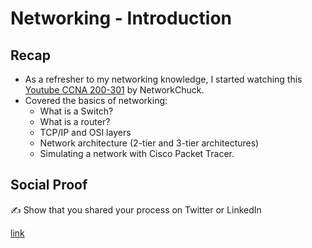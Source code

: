# Networking - Introduction

## Recap
- As a refresher to my networking knowledge, I started watching this [Youtube CCNA 200-301](https://youtube.com/playlist?list=PLIhvC56v63IJVXv0GJcl9vO5Z6znCVb1P&si=qNw4YxeB7luomD2h) by NetworkChuck.
- Covered the basics of networking:
    - What is a Switch?
    - What is a router?
    - TCP/IP and OSI layers
    - Network architecture (2-tier and 3-tier architectures)
    - Simulating a network with Cisco Packet Tracer.

## Social Proof

✍️ Show that you shared your process on Twitter or LinkedIn

[link](link)